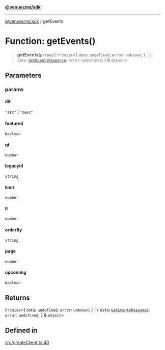 [**@venuecms/sdk**](../README.md)

***

[@venuecms/sdk](../README.md) / getEvents

# Function: getEvents()

> **getEvents**(`params`): `Promise`\<\{ `data`: `undefined`; `error`: `unknown`; \} \| \{ `data`: [`GetEventsResponse`](../type-aliases/GetEventsResponse.md); `error`: `undefined`; \} & `object`\>

## Parameters

### params

#### dir

`"asc"` \| `"desc"`

#### featured

`boolean`

#### gt

`number`

#### legacyId

`string`

#### limit

`number`

#### lt

`number`

#### orderBy

`string`

#### page

`number`

#### upcoming

`boolean`

## Returns

`Promise`\<\{ `data`: `undefined`; `error`: `unknown`; \} \| \{ `data`: [`GetEventsResponse`](../type-aliases/GetEventsResponse.md); `error`: `undefined`; \} & `object`\>

## Defined in

[src/createClient.ts:40](https://github.com/venuecms/sdk/blob/5b4cd028834bd354af42c2350c53afae614ed54f/src/createClient.ts#L40)
